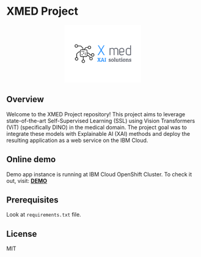 # XMED Project

<div align="center">
  <img src="static/logo_white.png" alt="XMED Logo" width="200"/>
</div>

## Overview

Welcome to the XMED Project repository! This project aims to leverage state-of-the-art Self-Supervised Learning (SSL) using Vision Transformers (ViT) (specifically DINO) in the medical domain. The project goal was to integrate these models with Explainable AI (XAI) methods and deploy the resulting application as a web service on the IBM Cloud.

## Online demo

Demo app instance is running at IBM Cloud OpenShift Cluster. To check it out, visit:
<a href="https://xmed-xmed-app.mycluster-fra02-b3-307961-7a4f0f60e0bb120db8b4212665d0ca17-0000.eu-de.containers.appdomain.cloud/"><strong>DEMO</strong></a>

## Prerequisites

Look at `requirements.txt` file.

## License
MIT